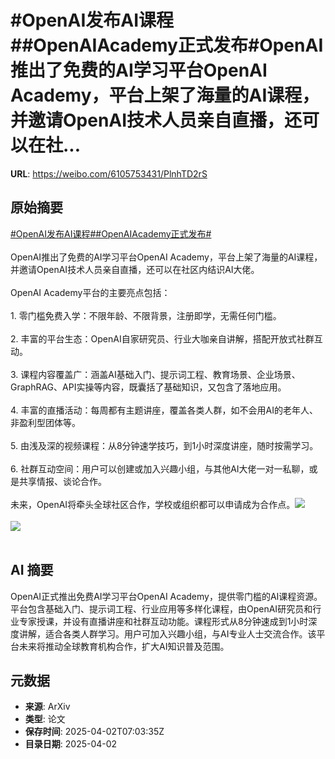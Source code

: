 # #OpenAI发布AI课程##OpenAIAcademy正式发布#OpenAI推出了免费的AI学习平台OpenAI Academy，平台上架了海量的AI课程，并邀请OpenAI技术人员亲自直播，还可以在社...

**URL**: https://weibo.com/6105753431/PlnhTD2rS

## 原始摘要

<a href="https://m.weibo.cn/search?containerid=231522type%3D1%26t%3D10%26q%3D%23OpenAI%E5%8F%91%E5%B8%83AI%E8%AF%BE%E7%A8%8B%23&amp;extparam=%23OpenAI%E5%8F%91%E5%B8%83AI%E8%AF%BE%E7%A8%8B%23" data-hide=""><span class="surl-text">#OpenAI发布AI课程#</span></a><a href="https://m.weibo.cn/search?containerid=231522type%3D1%26t%3D10%26q%3D%23OpenAIAcademy%E6%AD%A3%E5%BC%8F%E5%8F%91%E5%B8%83%23&amp;extparam=%23OpenAIAcademy%E6%AD%A3%E5%BC%8F%E5%8F%91%E5%B8%83%23" data-hide=""><span class="surl-text">#OpenAIAcademy正式发布#</span></a><br><br>OpenAI推出了免费的AI学习平台OpenAI Academy，平台上架了海量的AI课程，并邀请OpenAI技术人员亲自直播，还可以在社区内结识AI大佬。<br><br>OpenAI Academy平台的主要亮点包括：<br><br>1. 零门槛免费入学：不限年龄、不限背景，注册即学，无需任何门槛。<br><br>2. 丰富的平台生态：OpenAI自家研究员、行业大咖亲自讲解，搭配开放式社群互动。<br><br>3. 课程内容覆盖广：涵盖AI基础入门、提示词工程、教育场景、企业场景、GraphRAG、API实操等内容，既囊括了基础知识，又包含了落地应用。<br><br>4. 丰富的直播活动：每周都有主题讲座，覆盖各类人群，如不会用AI的老年人、非盈利型团体等。<br><br>5. 由浅及深的视频课程：从8分钟速学技巧，到1小时深度讲座，随时按需学习。<br><br>6. 社群互动空间：用户可以创建或加入兴趣小组，与其他AI大佬一对一私聊，或是共享情报、谈论合作。<br><br>未来，OpenAI将牵头全球社区合作，学校或组织都可以申请成为合作点。<img style="" src="https://tvax3.sinaimg.cn/large/006Fd7o3gy1i02avaq1p6j30zk0drwo5.jpg" referrerpolicy="no-referrer"><br><br><img style="" src="https://tvax1.sinaimg.cn/large/006Fd7o3gy1i02avc6fbyj32hc18ue56.jpg" referrerpolicy="no-referrer"><br><br>

## AI 摘要

OpenAI正式推出免费AI学习平台OpenAI Academy，提供零门槛的AI课程资源。平台包含基础入门、提示词工程、行业应用等多样化课程，由OpenAI研究员和行业专家授课，并设有直播讲座和社群互动功能。课程形式从8分钟速成到1小时深度讲解，适合各类人群学习。用户可加入兴趣小组，与AI专业人士交流合作。该平台未来将推动全球教育机构合作，扩大AI知识普及范围。

## 元数据

- **来源**: ArXiv
- **类型**: 论文
- **保存时间**: 2025-04-02T07:03:35Z
- **目录日期**: 2025-04-02
